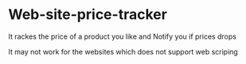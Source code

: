 # Web-site-price-tracker

It rackes the price of a product you like and Notify you if prices drops

It may not work for the websites which does not support web scriping 

